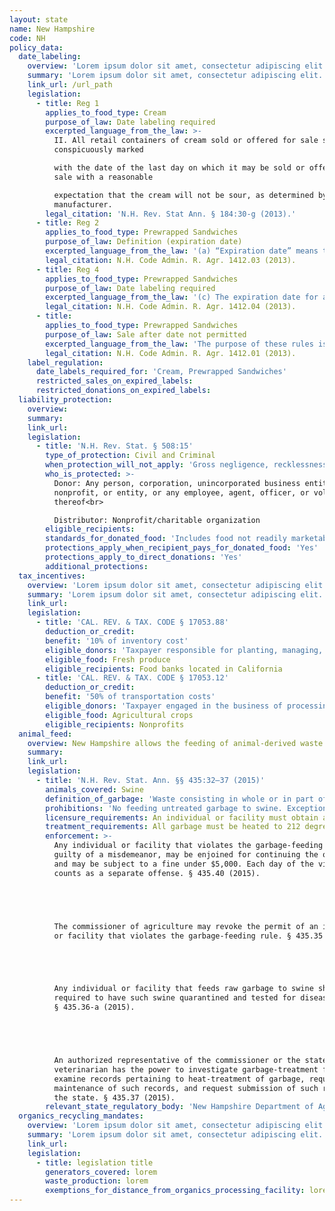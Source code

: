 ```yaml
---
layout: state
name: New Hampshire
code: NH
policy_data:
  date_labeling:
    overview: 'Lorem ipsum dolor sit amet, consectetur adipiscing elit. Curabitur tellus mi, consequat at laoreet eget, vestibulum nec dolor. Vivamus volutpat quam ac quam bibendum rutrum.'
    summary: 'Lorem ipsum dolor sit amet, consectetur adipiscing elit. Curabitur tellus mi, consequat at laoreet eget, vestibulum nec dolor. Vivamus volutpat quam ac quam bibendum rutrum.'
    link_url: /url_path
    legislation:
      - title: Reg 1
        applies_to_food_type: Cream
        purpose_of_law: Date labeling required
        excerpted_language_from_the_law: >-
          II. All retail containers of cream sold or offered for sale shall be
          conspicuously marked

          with the date of the last day on which it may be sold or offered for
          sale with a reasonable

          expectation that the cream will not be sour, as determined by the
          manufacturer.
        legal_citation: 'N.H. Rev. Stat Ann. § 184:30-g (2013).'
      - title: Reg 2
        applies_to_food_type: Prewrapped Sandwiches
        purpose_of_law: Definition (expiration date)
        excerpted_language_from_the_law: '(a) “Expiration date” means the last day of sale, printed or stamped on a prewrapped sandwich label, determined in accordance with these rules.'
        legal_citation: N.H. Code Admin. R. Agr. 1412.03 (2013).
      - title: Reg 4
        applies_to_food_type: Prewrapped Sandwiches
        purpose_of_law: Date labeling required
        excerpted_language_from_the_law: '(c) The expiration date for a fresh refrigerated prewrapped sandwich shall be clearly and legibly printed or stamped by the vendor on the sandwich wrapper label, at the time it is wrapped, by stating “expiration date” or “sell by” followed by the month and day. (d) The expiration date for a previously frozen prewrapped sandwich shall be clearly and conspicuously printed or stamped on the sandwich wrapper label, at the time it is thawed for retail sale, by stating “expiration date” or “sell by” followed by the month and day. (e) The expiration date for a fresh refrigerated prewrapped sandwich shall be determined by the vendor who makes the prewrapped sandwiches.'
        legal_citation: N.H. Code Admin. R. Agr. 1412.04 (2013).
      - title:
        applies_to_food_type: Prewrapped Sandwiches
        purpose_of_law: Sale after date not permitted
        excerpted_language_from_the_law: 'The purpose of these rules is to protect public health and safety by establishing an expiration date on all sandwiches beyond which each sandwich shall not be sold. These rules implement the procedures of the department of agriculture, markets, and food pursuant to RSA 438:26-b, dating prewrapped sandwiches.'
        legal_citation: N.H. Code Admin. R. Agr. 1412.01 (2013).
    label_regulation:
      date_labels_required_for: 'Cream, Prewrapped Sandwiches'
      restricted_sales_on_expired_labels:
      restricted_donations_on_expired_labels:
  liability_protection:
    overview:
    summary:
    link_url:
    legislation:
      - title: 'N.H. Rev. Stat. § 508:15'
        type_of_protection: Civil and Criminal
        when_protection_will_not_apply: 'Gross negligence, recklessness, or intentional misconduct'
        who_is_protected: >-
          Donor: Any person, corporation, unincorporated business entity,
          nonprofit, or entity, or any employee, agent, officer, or volunteer
          thereof<br>

          Distributor: Nonprofit/charitable organization
        eligible_recipients:
        standards_for_donated_food: 'Includes food not readily marketable due to appearance, freshness, grade, or surplus'
        protections_apply_when_recipient_pays_for_donated_food: 'Yes'
        protections_apply_to_direct_donations: 'Yes'
        additional_protections:
  tax_incentives:
    overview: 'Lorem ipsum dolor sit amet, consectetur adipiscing elit. Curabitur tellus mi, consequat at laoreet eget, vestibulum nec dolor. Vivamus volutpat quam ac quam bibendum rutrum.'
    summary: 'Lorem ipsum dolor sit amet, consectetur adipiscing elit. Curabitur tellus mi, consequat at laoreet eget, vestibulum nec dolor. Vivamus volutpat quam ac quam bibendum rutrum.'
    link_url:
    legislation:
      - title: 'CAL. REV. & TAX. CODE § 17053.88'
        deduction_or_credit:
        benefit: '10% of inventory cost'
        eligible_donors: 'Taxpayer responsible for planting, managing, and harvesting crops'
        eligible_food: Fresh produce
        eligible_recipients: Food banks located in California
      - title: 'CAL. REV. & TAX. CODE § 17053.12'
        deduction_or_credit:
        benefit: '50% of transportation costs'
        eligible_donors: 'Taxpayer engaged in the business of processing, distributing, or selling agricultural products'
        eligible_food: Agricultural crops
        eligible_recipients: Nonprofits
  animal_feed:
    overview: New Hampshire allows the feeding of animal-derived waste to swine provided that it has been properly heat-treated and fed by a licensed facility. All other waste may be fed to swine without heat-treatment. Individuals may feed household garbage to their own swine without heat-treating it and without a permit.
    summary:
    link_url:
    legislation:
      - title: 'N.H. Rev. Stat. Ann. §§ 435:32–37 (2015)'
        animals_covered: Swine
        definition_of_garbage: 'Waste consisting in whole or in part of animal waste, including any waste animal carcasses or offal from such carcasses or parts thereof, but excluding waste from ordinary household operations that is fed directly to swine on the same premises where such household is located. § 435.32 (2015).'
        prohibitions: 'No feeding untreated garbage to swine. Exception for individuals feeding household garbage. §§ 435.32, .36 (2015).'
        licensure_requirements: An individual or facility must obtain an annual permit in order to feed garbage to swine. § 435.33 (2015).
        treatment_requirements: All garbage must be heated to 212 degrees Fahrenheit for at least 30 minutes or else treated in some other manner approved by the commissioner of agriculture or the state veterinarian. § 435.36 (2015).
        enforcement: >-
          Any individual or facility that violates the garbage-feeding rule is
          guilty of a misdemeanor, may be enjoined for continuing the offense,
          and may be subject to a fine under $5,000. Each day of the violation
          counts as a separate offense. § 435.40 (2015).





          The commissioner of agriculture may revoke the permit of an individual
          or facility that violates the garbage-feeding rule. § 435.35 (2015).





          Any individual or facility that feeds raw garbage to swine shall be
          required to have such swine quarantined and tested for disease.
          § 435.36-a (2015).





          An authorized representative of the commissioner or the state
          veterinarian has the power to investigate garbage-treatment facilities,
          examine records pertaining to heat-treatment of garbage, require
          maintenance of such records, and request submission of such records to
          the state. § 435.37 (2015).
        relevant_state_regulatory_body: 'New Hampshire Department of Agriculture, Markets & Food (§ 435.37 (2015)), <a href="http://agriculture.nh.gov/">http://agriculture.nh.gov/</a>.'
  organics_recycling_mandates:
    overview: 'Lorem ipsum dolor sit amet, consectetur adipiscing elit. Curabitur tellus mi, consequat at laoreet eget, vestibulum nec dolor. Vivamus volutpat quam ac quam bibendum rutrum.'
    summary: 'Lorem ipsum dolor sit amet, consectetur adipiscing elit. Curabitur tellus mi, consequat at laoreet eget, vestibulum nec dolor. Vivamus volutpat quam ac quam bibendum rutrum.'
    link_url:
    legislation:
      - title: legislation title
        generators_covered: lorem
        waste_production: lorem
        exemptions_for_distance_from_organics_processing_facility: lorem
---
```

